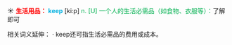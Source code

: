 ☀ <font color="red">**生活用品：**</font>
<font color="sky blue">**keep**</font> [ki:p] 
<font color="#00b050">n. [U] 一个人的生活必需品（如食物、衣服等）：</font>了解即可

相关词义延伸：
· keep还可指生活必需品的费用或成本。
